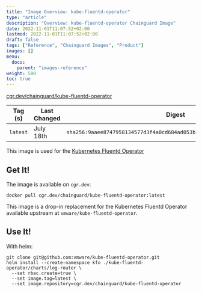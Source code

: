 ```yaml
---
title: "Image Overview: kube-fluentd-operator"
type: "article"
description: "Overview: kube-fluentd-operator Chainguard Image"
date: 2022-11-01T11:07:52+02:00
lastmod: 2022-11-01T11:07:52+02:00
draft: false
tags: ["Reference", "Chainguard Images", "Product"]
images: []
menu:
  docs:
    parent: "images-reference"
weight: 500
toc: true
---
```


[cgr.dev/chainguard/kube-fluentd-operator](https://github.com/chainguard-images/images/tree/main/images/kube-fluentd-operator)

| Tag (s)   | Last Changed | Digest                                                                    |
|-----------|--------------|---------------------------------------------------------------------------|
|  `latest` | July 18th    | `sha256:9aaee8747958134577d3f4a0cd684ad053bc94beeaf828d3e1f4c23840d62b7a` |



This image is used for the [Kubernetes Fluentd Operator](https://github.com/vmware/kube-fluentd-operator)


## Get It!

The image is available on `cgr.dev`:

```
docker pull cgr.dev/chainguard/kube-fluentd-operator:latest
```

This image is a drop-in replacement for the Kubernetes Fluentd Operator available upstream at `vmware/kube-fluentd-operator`.

## Use It!

With helm:

```
git clone git@github.com:vmware/kube-fluentd-operator.git
helm install --create-namespace kfo ./kube-fluentd-operator/charts/log-router \
  --set rbac.create=true \
  --set image.tag=latest \
  --set image.repository=cgr.dev/chainguard/kube-fluentd-operator
```

